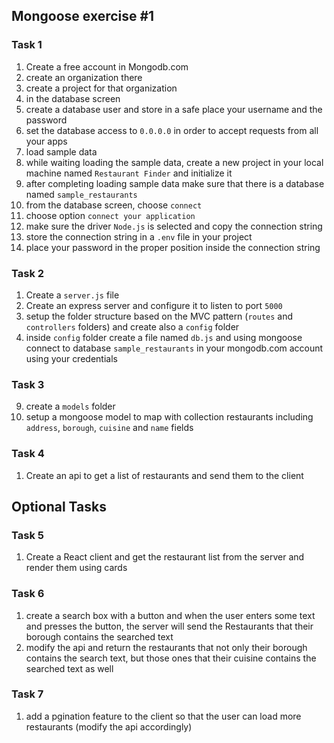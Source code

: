 ## Mongoose exercise #1

### Task 1
1. Create a free account in Mongodb.com
2. create an organization there
3. create a project for that organization
4. in the database screen 
5. create a database user and store in a safe place your username and the password
6. set the database access to `0.0.0.0` in order to accept requests from all your apps
7. load sample data
8. while waiting loading the sample data, create a new project in your local machine named `Restaurant Finder` and initialize it
9. after completing loading sample data make sure that there is a database named `sample_restaurants`
10. from the database screen, choose `connect`
11. choose option `connect your application`
12. make sure the driver `Node.js` is selected and copy the connection string
13. store the connection string in a `.env` file in your project
14. place your password in the proper position inside the connection string

### Task 2
1. Create a `server.js` file
2. Create an express server and configure it to listen to port `5000`
3. setup the folder structure based on the MVC pattern (`routes` and `controllers` folders) and create also a `config` folder
4. inside `config` folder create a file named `db.js` and using mongoose connect to database `sample_restaurants` in your mongodb.com account using your credentials

### Task 3
9. create a `models` folder
10. setup a mongoose model to map with collection restaurants including `address`, `borough`, `cuisine` and `name` fields


### Task 4
1. Create an api to get a list of restaurants and send them to the client

## Optional Tasks

### Task 5
1. Create a React client and get the restaurant list from the server and render them using cards

### Task 6
1. create a search box with a button and when the user enters some text and presses the button, the server will send the Restaurants that their borough contains the searched text
2. modify the api and return the restaurants that not only their borough contains the search text, but those ones that their cuisine contains the searched text as well

### Task 7
1. add a pgination feature to the client so that the user can load more restaurants (modify the api accordingly)
